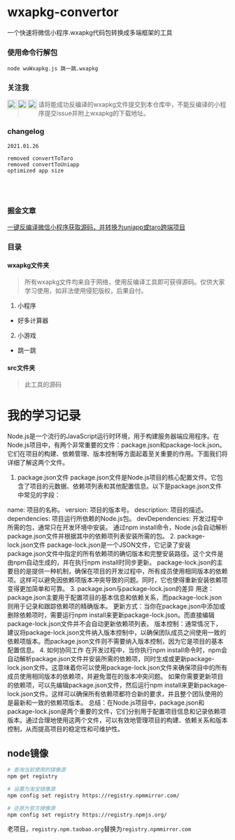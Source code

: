 # wxapkg-convertor
一个快速将微信小程序.wxapkg代码包转换成多端框架的工具

### 使用命令行解包

~~~
node wuWxapkg.js 跳一跳.wxapkg
~~~

### 关注我
<a href="https://juejin.im/user/2955079655898093">
  <img align="left" alt="大帅搞全栈 | juejin.im" width="21px" src="https://juejin.im/favicon.ico" />
</a>
<a href="https://www.zhihu.com/people/ezshine">
  <img align="left" alt="大帅 | zhihu.com" width="20px" src="https://www.zhihu.com/favicon.ico" />
</a>
<a href="https://space.bilibili.com/422646817">
  <img align="left" alt="大帅ezshine | bilibili.com" width="21px" src="https://www.bilibili.com/favicon.ico" />
</a>

> 请将能成功反编译的wxapkg文件提交到本仓库中，不能反编译的小程序提交issue并附上wxapkg的下载地址。

### changelog

~~~~
2021.01.26

removed convertToTaro
removed convertToUniapp
optimized app size
~~~~

<br />
<br />

### 掘金文章

[一键反编译微信小程序获取源码，并转换为uniapp或taro跨端项目](https://juejin.im/post/6891957219386982408)

### 目录

#### wxapkg文件夹
> 所有wxapkg文件均来自于网络，使用反编译工具即可获得源码。仅供大家学习使用，如非法使用侵犯版权，后果自付。

1. 小程序

- 好多计算器

2. 小游戏

- 跳一跳


#### src文件夹
> 此工具的源码

# 我的学习记录

Node.js是一个流行的JavaScript运行时环境，用于构建服务器端应用程序。在Node.js项目中，有两个非常重要的文件：package.json和package-lock.json。它们在项目的构建、依赖管理、版本控制等方面起着至关重要的作用。下面我们将详细了解这两个文件。
1. package.json文件
package.json文件是Node.js项目的核心配置文件。它包含了项目的元数据、依赖项列表和其他配置信息。以下是package.json文件中常见的字段：

name: 项目的名称。
version: 项目的版本号。
description: 项目的描述。
dependencies: 项目运行所依赖的Node.js包。
devDependencies: 开发过程中所需的包，通常只在开发环境中安装。
通过npm install命令，Node.js会自动解析package.json文件并根据其中的依赖项列表安装所需的包。
2. package-lock.json文件
package-lock.json是一个JSON文件，它记录了安装package.json文件中指定的所有依赖项的确切版本和完整安装路径。这个文件是由npm自动生成的，并在执行npm install时同步更新。
package-lock.json的主要目的是提供一种机制，确保在项目的开发过程中，所有成员使用相同版本的依赖项。这样可以避免因依赖项版本冲突导致的问题。同时，它也使得重新安装依赖项变得更加简单和可靠。
3. package.json与package-lock.json的差异
用途：package.json主要用于配置项目的基本信息和依赖关系，而package-lock.json则用于记录和跟踪依赖项的精确版本。
更新方式：当你在package.json中添加或删除依赖项时，需要运行npm install来更新package-lock.json。而直接编辑package-lock.json文件并不会自动更新依赖项列表。
版本控制：通常情况下，建议将package-lock.json文件纳入版本控制中，以确保团队成员之间使用一致的依赖项版本。而package.json文件则不需要纳入版本控制，因为它是项目的基本配置信息。
4. 如何协同工作
在开发过程中，当你执行npm install命令时，npm会自动解析package.json文件并安装所需的依赖项，同时生成或更新package-lock.json文件。这意味着你可以使用package-lock.json文件来确保项目中的所有成员使用相同版本的依赖项，并避免潜在的版本冲突问题。
如果你需要更新项目的依赖项，可以先编辑package.json文件，然后运行npm install来更新package-lock.json文件。这样可以确保所有依赖项都符合新的要求，并且整个团队使用的是最新和一致的依赖项版本。
总结：在Node.js项目中，package.json和package-lock.json是两个重要的文件，它们分别用于配置项目信息和记录依赖项版本。通过合理地使用这两个文件，可以有效地管理项目的构建、依赖关系和版本控制，从而提高项目的稳定性和可维护性。

## node镜像

```bash
# 查询当前使用的镜像源
npm get registry

# 设置为淘宝镜像源
npm config set registry https://registry.npmmirror.com/

# 还原为官方镜像源
npm config set registry https://registry.npmjs.org/
```

老项目，`registry.npm.taobao.org`替换为`registry.npmmirror.com`